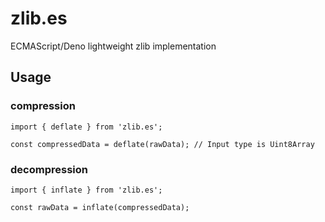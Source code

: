 # zlib.es

ECMAScript/Deno lightweight zlib implementation

## Usage

### compression

```
import { deflate } from 'zlib.es';

const compressedData = deflate(rawData); // Input type is Uint8Array
```

### decompression

```
import { inflate } from 'zlib.es';

const rawData = inflate(compressedData);
```
